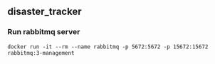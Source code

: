 ## disaster_tracker

### Run rabbitmq server
`docker run -it --rm --name rabbitmq -p 5672:5672 -p 15672:15672 rabbitmq:3-management`